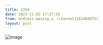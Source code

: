 ```yaml
---
title: 1354
date: 2023-11-02 17:27:59
from: endless шизing ⍼ (channel1162404975)
layout: post
---
```


![image](photos/photo_189@02-11-2023_17-27-59.jpg)


